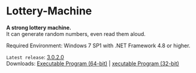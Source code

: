 # Lottery-Machine
**A strong lottery machine.**\
It can generate random numbers, even read them aloud.

Required Environment: Windows 7 SP1 with .NET Framework 4.8 or higher.

`Latest release`: [3.0.2.0](https://github.com/Python-Object-Developers/Lottery-Machine/releases/tag/v3.0.2.0)\
Downloads: [Executable Program (64-bit)](https://github.com/Python-Object-Developers/Lottery-Machine/releases/download/v3.0.2.0/Lottery-Machine-3.0.2.0-AMD64.exe) | [xecutable Program (32-bit)](https://github.com/Python-Object-Developers/Lottery-Machine/releases/download/v3.0.2.0/Lottery-Machine-3.0.2.0.exe)
